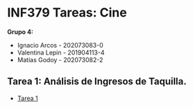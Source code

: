 # INF379 Tareas: Cine

**Grupo 4:**

- Ignacio Arcos	-	202073083-0
- Valentina Lepin -	201904113-4
- Matías Godoy	-	202073082-2

## Tarea 1: Análisis de Ingresos de Taquilla.

- [Tarea 1](https://github.com/vlepin/INF379/tree/Tarea_1)
